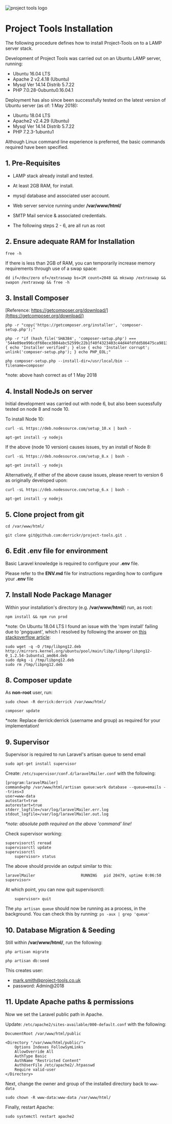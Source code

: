 ![project tools logo](https://project-tools.co.uk/project-tools.png)

# Project Tools Installation

The following procedure defines how to install Project-Tools on to a LAMP server stack.

Development of Project Tools was carried out on an Ubuntu LAMP server, running:

* Ubuntu 16.04 LTS
* Apache 2 v2.4.18 (Ubuntu)
* Mysql  Ver 14.14 Distrib 5.7.22
* PHP 7.0.28-0ubuntu0.16.04.1

Deployment has also since been successfully tested on the latest version of Ubuntu server (as of: 1 May 2018):

* Ubuntu 18.04 LTS
* Apache2 v2.4.29 (Ubuntu)
* Mysql  Ver 14.14 Distrib 5.7.22
* PHP 7.2.3-1ubuntu1

Although Linux command line experience is preferred, the basic commands required have been specified.


## 1.	Pre-Requisites

* LAMP stack already install and tested.

* At least 2GB RAM, for install.

* mysql database and associated user account.

* Web server service running under **/var/www/html/**

* SMTP Mail service & associated credentials.

* The following steps 2 - 6, are all run as root


## 2.	Ensure adequate RAM for Installation

    free -h

If there is less than 2GB of RAM, you can temporarily increase memory requirements through use of a swap space:

    dd if=/dev/zero of=/extraswap bs=1M count=2048 && mkswap /extraswap && swapon /extraswap && free -h



## 3.	Install Composer

[Reference: https://getcomposer.org/download/](https://getcomposer.org/download/)

    php -r "copy('https://getcomposer.org/installer', 'composer-setup.php');"

    php -r "if (hash_file('SHA384', 'composer-setup.php') === '544e09ee996cdf60ece3804abc52599c22b1f40f4323403c44d44fdfdd586475ca9813a858088ffbc1f233e9b180f061') { echo 'Installer verified'; } else { echo 'Installer corrupt'; unlink('composer-setup.php'); } echo PHP_EOL;"

    php composer-setup.php --install-dir=/usr/local/bin --filename=composer

*note: above hash correct as of 1 May 2018


## 4.	Install NodeJs on server

Initial development was carried out with node 6, but also been sucessfully tested on node 8 and node 10.

To install Node 10:

    curl -sL https://deb.nodesource.com/setup_10.x | bash -

    apt-get install -y nodejs

If the above (node 10 version) causes issues, try an install of Node 8:

    curl -sL https://deb.nodesource.com/setup_8.x | bash -

    apt-get install -y nodejs


Alternatively, if either of the above cause issues, please revert to version 6 as originally developed upon:

    curl -sL https://deb.nodesource.com/setup_6.x | bash -

    apt-get install -y nodejs


## 5.	Clone project from git

    cd /var/www/html/
    
    git clone git@github.com:derrickr/project-tools.git .


## 6.	Edit .env file for environment

Basic Laravel knowledge is required to configure your **.env** file.

Please refer to the **ENV.md** file for instructions regarding how to configure your **.env** file


## 7.	Install Node Package Manager

Within your installation's directory (e.g. **/var/www/html/**) run, as root:

    npm install && npm run prod

*note: On Ubuntu 18.04 LTS I found an issue with the 'npm install' failing due to 'pngquant', which I resolved by following the answer on [this stackoverflow article](https://stackoverflow.com/questions/49308545/error-with-npm-update-pngquant-binary-does-not-seem-to-work-correctly):

    sudo wget -q -O /tmp/libpng12.deb http://mirrors.kernel.org/ubuntu/pool/main/libp/libpng/libpng12-0_1.2.54-1ubuntu1_amd64.deb
    sudo dpkg -i /tmp/libpng12.deb
    sudo rm /tmp/libpng12.deb


## 8.	Composer update

As **non-root** user, run:

    sudo chown -R derrick:derrick /var/www/html/

    composer update

*note: Replace derrick:derrick (username and group) as required for your implementation!


## 9.	Supervisor

Supervisor is required to run Laravel's artisan queue to send email 

    sudo apt-get install supervisor

Create: `/etc/supervisor/conf.d/laravelMailer.conf` with the following:

	[program:laravelMailer]
	command=php /var/www/html/artisan queue:work database --queue=emails --tries=3
	user=www-data
	autostart=true
	autorestart=true
	stderr_logfile=/var/log/laravelMailer.err.log
	stdout_logfile=/var/log/laravelMailer.out.log

_*note: absolute path required on the above 'command' line!_

Check supervisor working:

	supervisorctl reread
	supervisorctl update
	supervisorctl
		supervisor> status

The above should provide an output similar to this:

    laravelMailer                    RUNNING   pid 20479, uptime 0:06:50
    supervisor>

At which point, you can now quit supervisorctl:

		supervisor> quit

The `php artisan queue` should now be running as a process, in the background. You can check this by running: `ps -aux | grep 'queue'`


## 10.	Database Migration & Seeding

Still within **/var/www/html/**, run the following:

    php artisan migrate

    php artisan db:seed

This creates user:

* mark.smith@project-tools.co.uk
* password: Admin@2018


## 11.	Update Apache paths & permissions

Now we set the Laravel public path in Apache.

Update: `/etc/apache2/sites-available/000-default.conf` with the following: 

    DocumentRoot /var/www/html/public

    <Directory "/var/www/html/public/">
		Options Indexes FollowSymLinks
		AllowOverride All
		AuthType Basic
		AuthName "Restricted Content"
		AuthUserFile /etc/apache2/.htpasswd
		Require valid-user
    </Directory>

Next, change the owner and group of the installed directory back to `www-data`

    sudo chown -R www-data:www-data /var/www/html/

Finally, restart Apache:

    sudo systemctl restart apache2
